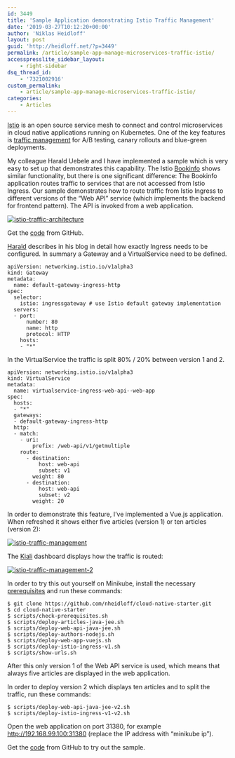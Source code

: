 ```yaml
---
id: 3449
title: 'Sample Application demonstrating Istio Traffic Management'
date: '2019-03-27T10:12:20+00:00'
author: 'Niklas Heidloff'
layout: post
guid: 'http://heidloff.net/?p=3449'
permalink: /article/sample-app-manage-microservices-traffic-istio/
accesspresslite_sidebar_layout:
    - right-sidebar
dsq_thread_id:
    - '7321002916'
custom_permalink:
    - article/sample-app-manage-microservices-traffic-istio/
categories:
    - Articles
---
```


[Istio](https://istio.io/) is an open source service mesh to connect and control microservices in cloud native applications running on Kubernetes. One of the key features is [traffic management](https://istio.io/docs/concepts/traffic-management/) for A/B testing, canary rollouts and blue-green deployments.

My colleague Harald Uebele and I have implemented a sample which is very easy to set up that demonstrates this capability. The Istio [Bookinfo](https://istio.io/docs/examples/bookinfo/) shows similar functionality, but there is one significant difference: The Bookinfo application routes traffic to services that are not accessed from Istio Ingress. Our sample demonstrates how to route traffic from Istio Ingress to different versions of the “Web API” service (which implements the backend for frontend pattern). The API is invoked from a web application.

[![istio-traffic-architecture](http://heidloff.net/wp-content/uploads/2019/03/istio-traffic-architecture.png)](http://heidloff.net/wp-content/uploads/2019/03/istio-traffic-architecture.png)

Get the [code](https://github.com/nheidloff/cloud-native-starter) from GitHub.

[Harald](https://haralduebele.blog/2019/03/11/managing-microservices-traffic-with-istio/) describes in his blog in detail how exactly Ingress needs to be configured. In summary a Gateway and a VirtualService need to be defined.

```
apiVersion: networking.istio.io/v1alpha3
kind: Gateway
metadata:
  name: default-gateway-ingress-http
spec:
  selector:
    istio: ingressgateway # use Istio default gateway implementation
  servers:
  - port:
      number: 80
      name: http
      protocol: HTTP
    hosts:
    - "*"
```

In the VirtualService the traffic is split 80% / 20% between version 1 and 2.

```
apiVersion: networking.istio.io/v1alpha3
kind: VirtualService
metadata:
  name: virtualservice-ingress-web-api--web-app
spec:
  hosts:
  - "*"
  gateways:
  - default-gateway-ingress-http
  http:
  - match:
    - uri:
        prefix: /web-api/v1/getmultiple 
    route:
      - destination:
          host: web-api
          subset: v1
        weight: 80
      - destination:
          host: web-api
          subset: v2
        weight: 20    
```

In order to demonstrate this feature, I’ve implemented a Vue.js application. When refreshed it shows either five articles (version 1) or ten articles (version 2):

[![istio-traffic-management](http://heidloff.net/wp-content/uploads/2019/03/istio-traffic-management.gif)](http://heidloff.net/wp-content/uploads/2019/03/istio-traffic-management.gif)

The [Kiali](https://www.kiali.io/) dashboard displays how the traffic is routed:

[![istio-traffic-management-2](http://heidloff.net/wp-content/uploads/2019/03/istio-traffic-management-2.png)](http://heidloff.net/wp-content/uploads/2019/03/istio-traffic-management-2.png)

In order to try this out yourself on Minikube, install the necessary [prerequisites](https://github.com/nheidloff/cloud-native-starter#deployment) and run these commands:

```
$ git clone https://github.com/nheidloff/cloud-native-starter.git
$ cd cloud-native-starter
$ scripts/check-prerequisites.sh
$ scripts/deploy-articles-java-jee.sh
$ scripts/deploy-web-api-java-jee.sh
$ scripts/deploy-authors-nodejs.sh
$ scripts/deploy-web-app-vuejs.sh
$ scripts/deploy-istio-ingress-v1.sh
$ scripts/show-urls.sh
```

After this only version 1 of the Web API service is used, which means that always five articles are displayed in the web application.

In order to deploy version 2 which displays ten articles and to split the traffic, run these commands:

```
$ scripts/deploy-web-api-java-jee-v2.sh
$ scripts/deploy-istio-ingress-v1-v2.sh
```

Open the web application on port 31380, for example http://192.168.99.100:31380 (replace the IP address with “minikube ip”).

Get the [code](https://github.com/nheidloff/cloud-native-starter) from GitHub to try out the sample.